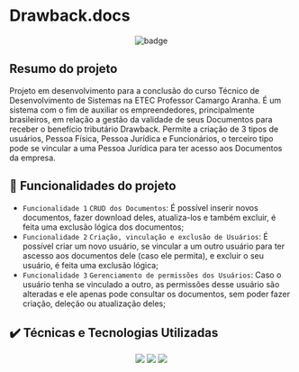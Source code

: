 # Drawback.docs

<p align="center">
    <img loading="lazy" src="http://img.shields.io/static/v1?label=STATUS&message=EM%20DESENVOLVIMENTO&color=GREEN&style=for-the-badge" alt="badge"/>
</p>

## Resumo do projeto

Projeto em desenvolvimento para a conclusão do curso Técnico de Desenvolvimento de Sistemas na ETEC Professor Camargo Aranha. É um sistema com o fim de auxiliar os empreendedores, principalmente brasileiros, em relação a gestão da validade de seus Documentos para receber o benefício tributário Drawback. Permite a criação de 3 tipos de usuários, Pessoa Física, Pessoa Jurídica e Funcionários, o terceiro tipo pode se vincular a uma Pessoa Jurídica para ter acesso aos Documentos da empresa.


## 🔨 Funcionalidades do projeto

- `Funcionalidade 1` `CRUD dos Documentos`: É possível inserir novos documentos, fazer download deles, atualiza-los e também excluir, é feita uma exclusão lógica dos documentos;
- `Funcionalidade 2` `Criação, vinculação e exclusão de Usuários`: É possível criar um novo usuário, se vincular a um outro usuário para ter ascesso aos documentos dele (caso ele permita), e excluir o seu usuário, é feita uma exclusão lógica;
- `Funcionalidade 3` `Gerenciamento de permissões dos Usuários`: Caso o usuário tenha se vinculado a outro, as permissões desse usuário são alteradas e ele apenas pode consultar os documentos, sem poder fazer criação, deleção ou atualização deles;

## ✔️ Técnicas e Tecnologias Utilizadas

<p align="center">
  <img loading="lazy" src="https://img.shields.io/badge/javascript-%23323330.svg?style=for-the-badge&logo=javascript&logoColor=%23F7DF1E"/>
  <img loading="lazy" src="https://img.shields.io/badge/html5-%23E34F26.svg?style=for-the-badge&logo=html5&logoColor=white"/>
  <img loading="lazy" src="https://img.shields.io/badge/css3-%231572B6.svg?style=for-the-badge&logo=css3&logoColor=white"/>
</p>
